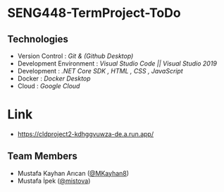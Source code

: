 # SENG448-TermProject-ToDo
## Technologies
*  Version Control : <i> Git & (Github Desktop) </i>
*  Development Environment : <i> Visual Studio Code || Visual Studio 2019 </i>
*  Development  : <i>.NET Core SDK , HTML , CSS , JavaScript </i>
*  Docker : <i> Docker Desktop </i>
*  Cloud : <i> Google Cloud </i>
# Link
* https://cldproject2-kdhggvuwza-de.a.run.app/
## Team Members
* Mustafa Kayhan Arıcan ([@MKayhan8](https://github.com/Mkayhan8/))
* Mustafa İpek ([@mistova](https://github.com/mistova/))
